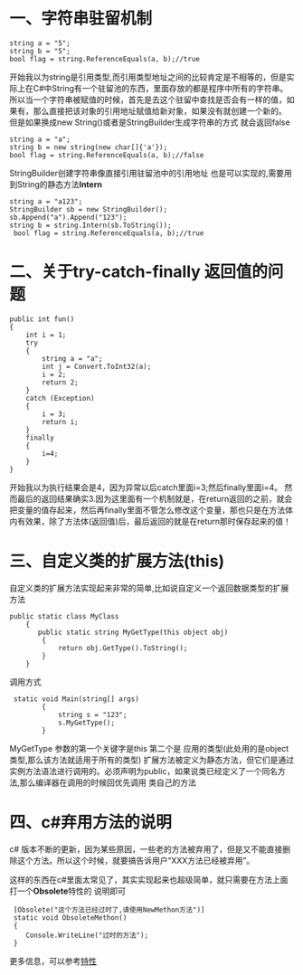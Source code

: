 # 一、字符串驻留机制
```
string a = "5";
string b = "5";
bool flag = string.ReferenceEquals(a, b);//true
```
开始我以为string是引用类型,而引用类型地址之间的比较肯定是不相等的，但是实际上在C#中String有一个驻留池的东西，里面存放的都是程序中所有的字符串。
所以当一个字符串被赋值的时候，首先是去这个驻留中查找是否会有一样的值，如果有，那么直接把该对象的引用地址赋值给新对象，如果没有就创建一个新的。
但是如果换成new String()或者是StringBuilder生成字符串的方式 就会返回false
```
string a = "a";
string b = new string(new char[]{'a'});
bool flag = string.ReferenceEquals(a, b);//false 
```
StringBuilder创建字符串像直接引用驻留池中的引用地址 也是可以实现的,需要用到String的静态方法**Intern**
```
string a = "a123";
StringBuilder sb = new StringBuilder();
sb.Append("a").Append("123");
string b = string.Intern(sb.ToString());
 bool flag = string.ReferenceEquals(a, b);//true 
```

# 二、关于try-catch-finally 返回值的问题
```
public int fun()
{
    int i = 1;
    try
    {
    	string a = "a";
    	int j = Convert.ToInt32(a);
    	i = 2;
    	return 2;
    }
    catch (Exception)
    {
    	i = 3;
    	return i;
    }
    finally
    {
    	i=4;
    }
}

```

开始我以为执行结果会是4，因为异常以后catch里面i=3;然后finally里面i=4。
然而最后的返回结果确实3.因为这里面有一个机制就是，在return返回的之前，就会把变量的值存起来，然后再finally里面不管怎么修改这个变量，那也只是在方法体
内有效果，除了方法体(返回值)后，最后返回的就是在return那时保存起来的值！

# 三、自定义类的扩展方法(this)
自定义类的扩展方法实现起来非常的简单,比如说自定义一个返回数据类型的扩展方法
```
public static class MyClass
    {
       public static string MyGetType(this object obj)
        {
            return obj.GetType().ToString();
        }
    }
```

调用方式
```
 static void Main(string[] args)
        {
            string s = "123";
            s.MyGetType();
        }
```
MyGetType 参数的第一个关键字是this 第二个是 应用的类型(此处用的是object类型,那么该方法就适用于所有的类型)
扩展方法被定义为静态方法，但它们是通过实例方法语法进行调用的。必须声明为public，如果说类已经定义了一个同名方法,那么编译器在调用的时候回优先调用
类自己的方法



#  四、c#弃用方法的说明

c# 版本不断的更新，因为某些原因，一些老的方法被弃用了，但是又不能直接删除这个方法。所以这个时候，就要搞告诉用户“XXX方法已经被弃用”。

这样的东西在c#里面太常见了，其实实现起来也超级简单，就只需要在方法上面打一个**Obsolete**特性的 说明即可

```
 [Obsolete("这个方法已经过时了,请使用NewMethon方法")]
 static void ObsoleteMethon()
 {
 	Console.WriteLine("过时的方法");
 }
```

更多信息，可以参考[特性](https://github.com/hc2014/csharp/tree/master/%E7%89%B9%E6%80%A7)

